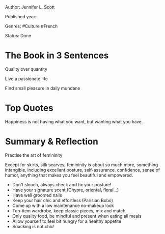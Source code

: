 Author: Jennifer L. Scott

Published year:

Genres: #Culture #French

Status: Done


# The Book in 3 Sentences

Quality over quantity

Live a passionate life

Find small pleasure in daily mundane

# Top Quotes

Happiness is not having what you want, but wanting what you have.

# Summary & Reflection

Practise the art of femininity

Except for skirts, silk scarves, femininity is about so much more, something intangible, including excellent posture, self-assurance, confidence, sense of humor, anything that makes you feel beautiful and empowered.

- Don't slouch, always check and fix your posture!
- Have your signature scent (Chypre, oriental, floral…)
- Have well groomed nails
- Keep your hair chic and effortless (Parisian Bobo)
- Come up with a low maintenance no-makeup look
- Ten-item wardrobe, keep classic pieces, mix and match
- Only quality food, be mindful and present when eating all meals
- Allow yourself to feel bit hungry for a healthy appetite
- Snacking is not chic!